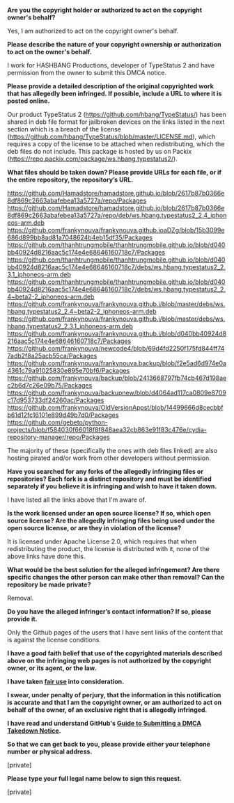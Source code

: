 **Are you the copyright holder or authorized to act on the copyright owner's behalf?**

Yes, I am authorized to act on the copyright owner's behalf.

**Please describe the nature of your copyright ownership or authorization to act on the owner's behalf.**

I work for HASHBANG Productions, developer of TypeStatus 2 and have permission from the owner to submit this DMCA notice.

**Please provide a detailed description of the original copyrighted work that has allegedly been infringed. If possible, include a URL to where it is posted online.**

Our product TypeStatus 2 (https://github.com/hbang/TypeStatus/) has been shared in deb file format for jailbroken devices on the links listed in the next section which is a breach of the license (https://github.com/hbang/TypeStatus/blob/master/LICENSE.md), which requires a copy of the license to be attached when redistributing, which the deb files do not include. This package is hosted by us on Packix (https://repo.packix.com/package/ws.hbang.typestatus2/).

**What files should be taken down? Please provide URLs for each file, or if the entire repository, the repository’s URL.**

https://github.com/Hamadstore/hamadstore.github.io/blob/2617b87b0366e8df869c2663abafebea13a5727a/repo/Packages  
https://github.com/Hamadstore/hamadstore.github.io/blob/2617b87b0366e8df869c2663abafebea13a5727a/repo/deb/ws.hbang.typestatus2_2.4_iphoneos-arm.deb  
https://github.com/frankynouva/frankynouva.github.ioaDZg/blob/15b3099e686d899bb8ad81a7048624b4eb15df35/Packages  
https://github.com/thanhtrungmobile/thanhtrungmobile.github.io/blob/d040bb40924d8216aac5c174e4e68646160718c7/Packages  
https://github.com/thanhtrungmobile/thanhtrungmobile.github.io/blob/d040bb40924d8216aac5c174e4e68646160718c7/debs/ws.hbang.typestatus2_2.3.1_iphoneos-arm.deb  
https://github.com/thanhtrungmobile/thanhtrungmobile.github.io/blob/d040bb40924d8216aac5c174e4e68646160718c7/debs/ws.hbang.typestatus2_2.4~beta2-2_iphoneos-arm.deb  
https://github.com/frankynouva/frankynouva.github.i/blob/master/debs/ws.hbang.typestatus2_2.4~beta2-2_iphoneos-arm.deb  
https://github.com/frankynouva/frankynouva.github.i/blob/master/debs/ws.hbang.typestatus2_2.3.1_iphoneos-arm.deb  
https://github.com/frankynouva/frankynouva.github.i/blob/d040bb40924d8216aac5c174e4e68646160718c7/Packages  
https://github.com/frankynouva/newcode4/blob/69d4fd2250f175fd844ff747adb2f8a25acb55ca/Packages  
https://github.com/frankynouva/frankynouva.backup/blob/f2e5ad6d974e0a4361c79a91025830e895e70bf6/Packages  
https://github.com/frankynouva/backup/blob/2413668797fb74cb467d198aec2b6d7c26e09b75/Packages  
https://github.com/frankynouva/backupnew/blob/d4064ad117ca0809e8709c17d953733df24260ac/Packages  
https://github.com/frankynouva/OldVersionAppst/blob/14499666d8cecbbfb61d12fc16101e899d49b7d0/Packages  
https://github.com/gebeto/python-projects/blob/f584030f66018f8f848aea32cb863e91f83c476e/cydia-repository-manager/repo/Packages

The majority of these (specifically the ones with deb files linked) are also hosting pirated and/or work from other developers without permission.

**Have you searched for any forks of the allegedly infringing files or repositories? Each fork is a distinct repository and must be identified separately if you believe it is infringing and wish to have it taken down.**

I have listed all the links above that I'm aware of.

**Is the work licensed under an open source license? If so, which open source license? Are the allegedly infringing files being used under the open source license, or are they in violation of the license?**

It is licensed under Apache License 2.0, which requires that when redistributing the product, the license is distributed with it, none of the above links have done this.

**What would be the best solution for the alleged infringement? Are there specific changes the other person can make other than removal? Can the repository be made private?**

Removal.

**Do you have the alleged infringer’s contact information? If so, please provide it.**

Only the Github pages of the users that I have sent links of the content that is against the license conditions.

**I have a good faith belief that use of the copyrighted materials described above on the infringing web pages is not authorized by the copyright owner, or its agent, or the law.**

**I have taken <a href="https://www.lumendatabase.org/topics/22">fair use</a> into consideration.**

**I swear, under penalty of perjury, that the information in this notification is accurate and that I am the copyright owner, or am authorized to act on behalf of the owner, of an exclusive right that is allegedly infringed.**

**I have read and understand GitHub's <a href="https://docs.github.com/articles/guide-to-submitting-a-dmca-takedown-notice/">Guide to Submitting a DMCA Takedown Notice</a>.**

**So that we can get back to you, please provide either your telephone number or physical address.**

[private]

**Please type your full legal name below to sign this request.**

[private]
